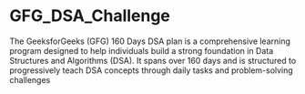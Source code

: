 # GFG_DSA_Challenge
The GeeksforGeeks (GFG) 160 Days DSA plan is a comprehensive learning program designed to help individuals build a strong foundation in Data Structures and Algorithms (DSA). It spans over 160 days and is structured to progressively teach DSA concepts through daily tasks and problem-solving challenges
